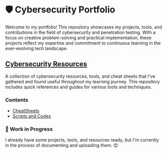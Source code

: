 # 🛡️ Cybersecurity Portfolio

Welcome to my portfolio! This repository showcases my projects, tools, and contributions in the field of cybersecurity and penetration testing. With a focus on creative problem-solving and practical implementation, these projects reflect my expertise and commitment to continuous learning in the ever-evolving tech landscape.

## [Cybersecurity Resources](cybersec_resources/README.md)
A collection of cybersecurity resources, tools, and cheat sheets that I've gathered and found useful throughout my learning journey. This repository includes quick references and guides for various tools and techniques.

### Contents
- [CheatSheets](cybersec_resources/cheatsheets/README.md)
- [Scripts and Codes](cybersec_resources/scripts_and_codes/README.md)

### 🚧 Work in Progress
I already have some projects, tools, and resources ready, but I'm currently in the process of documenting and uploading them. 😊
